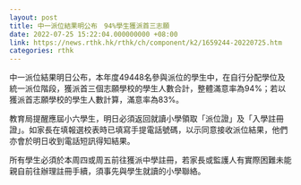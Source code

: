 ```yaml
---
layout: post
title: 中一派位結果明公布　94%學生獲派首三志願
date: 2022-07-25 15:22:04.000000000 +08:00
link: https://news.rthk.hk/rthk/ch/component/k2/1659244-20220725.htm
categories: rthk
---
```


中一派位結果明日公布，本年度49448名參與派位的學生中，在自行分配學位及統一派位階段，獲派首三個志願學校的學生人數合計，整體滿意率為94%；若以獲派首志願學校的學生人數計算，滿意率為83%。

教育局提醒應屆小六學生，明日必須返回就讀小學領取「派位證」及「入學註冊證」。如家長在填報選校表時已填寫手提電話號碼，以示同意接收派位結果，他們亦會於明日收到電話短訊得知結果。
 
所有學生必須於本周四或周五前往獲派中學註冊，若家長或監護人有實際困難未能親自前往辦理註冊手續，須事先與學生就讀的小學聯絡。
